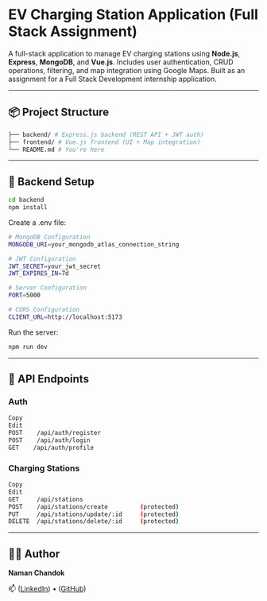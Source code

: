 # EV Charging Station Application (Full Stack Assignment)

A full-stack application to manage EV charging stations using **Node.js**, **Express**, **MongoDB**, and **Vue.js**. Includes user authentication, CRUD operations, filtering, and map integration using Google Maps. Built as an assignment for a Full Stack Development internship application.

---

## 📦 Project Structure
```bash
├── backend/ # Express.js backend (REST API + JWT auth)
├── frontend/ # Vue.js frontend (UI + Map integration)
└── README.md # You're here
```

---

## 📂 Backend Setup

```bash
cd backend
npm install
```

Create a .env file:

```bash
# MongoDB Configuration
MONGODB_URI=your_mongodb_atlas_connection_string

# JWT Configuration
JWT_SECRET=your_jwt_secret
JWT_EXPIRES_IN=7d

# Server Configuration
PORT=5000

# CORS Configuration
CLIENT_URL=http://localhost:5173
```

Run the server:

```bash
npm run dev
```

---

## 📮 API Endpoints

### Auth

```bash
Copy
Edit
POST    /api/auth/register
POST    /api/auth/login
GET    /api/auth/profile
```

### Charging Stations

```bash
Copy
Edit
GET     /api/stations
POST    /api/stations/create         (protected)
PUT     /api/stations/update/:id     (protected)
DELETE  /api/stations/delete/:id     (protected)
```

---

## 🧑‍💻 Author

**Naman Chandok**

📫 ([LinkedIn](https://www.linkedin.com/in/namanchandok/)) • ([GitHub](https://github.com/namanchandok))

